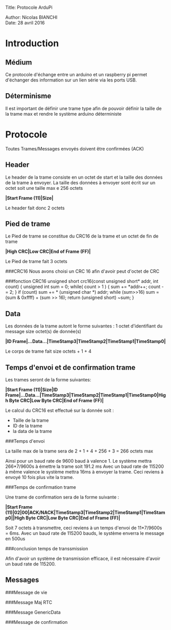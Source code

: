 Title:  Protocole ArduPi

Author: Nicolas BIANCHI        
Date:   28 avril 2016

Introduction
======================

Médium
--------------
Ce protocole d'échange entre un arduino et un raspberry pi permet d'échanger des information sur un lien série  via les ports USB.

Déterminisme
---------------
Il est important de définir une trame type afin de pouvoir définir la taille de la trame max et rendre le système arduino déterministe

Protocole
=========================
Toutes Trames/Messages envoyés doivent être confirmées (ACK)
 
Header
-------------------

Le header de la trame consiste en un octet de start et la taille des données de la trame à envoyer.
La taille des données à envoyer sont écrit sur un octet soit une taille max e 256 octets

**|Start Frame (11)|Size|**

Le header fait donc 2 octets 

Pied de trame
--------------------
Le Pied de trame se constitue du CRC16 de la trame et un octet de fin de trame

**|High CRC|Low CRC|End of Frame (FF)|**

Le Pied de trame fait 3 octets

###CRC16
Nous avons choisi un CRC 16 afin d'avoir peut d'octet de CRC

###fonction CRC16
		unsigned short crc16(const unsigned short* addr, int count)
		{
		    unsigned int sum = 0;
		    while( count > 1 ) {
		         sum += *addr++;
		         count -= 2;
		    }
		    if (count)
		         sum += * (unsigned char *) addr;
		    while (sum>>16)
		         sum = (sum & 0xffff) + (sum >> 16);
		    return (unsigned short) ~sum;
		}

Data
--------------------
Les données de la trame autont le forme suivantes :
1 octet d'identifiant du message
size octet(s) de donnée(s)

**|ID Frame|...Data...|TimeStamp3|TimeStamp2|TimeStamp1|TimeStamp0|**

Le corps de trame fait size octets + 1 + 4

Temps d'envoi et de confirmation trame
---------------------------------------------------
Les trames seront de la forme suivantes:

**|Start Frame (11)|Size|ID Frame|...Data...|TimeStamp3|TimeStamp2|TimeStamp1|TimeStamp0|High Byte CRC|Low Byte CRC|End of Frame (FF)|**

Le calcul du CRC16 est effectué sur la donnée soit :

 - Taille de la trame
 - ID de la trame 
 - la data de la trame

###Temps d'envoi

La taille max de la trame sera de 2 + 1 + 4 + 256 + 3 = 266 octets max

Ainsi pour un baud rate de 9600 baud à valence 1. Le système mettra 266*7/9600s à émettre la trame soit 191.2 ms
Avec un baud rate de 115200 à même valence le système mettra 16ms à envoyer la trame. Ceci reviens à envoyé 10 fois plus vite la trame.

###Temps de confirmation trame

Une trame de confirmation sera de la forme suivante :

**|Start Frame (11)|02|00|ACK/NACK|TimeStamp3|TimeStamp2|TimeStamp1|TimeStamp0||High Byte CRC|Low Byte CRC|End of Frame (FF)|**


Soit 7 octets à transmettre, ceci reviens à un temps d'envoi de 11*7/9600s =  6ms. Avec un baud rate de 115200 bauds, le système enverra le message en 500us

###conclusion temps de transsmission

Afin d'avoir un système de transmission efficace, il est nécessaire d'avoir un baud rate de 115200.

Messages
-----------------------------------

###Message de vie 


###Message Maj RTC


###Message GenericData


###Message de confirmation



